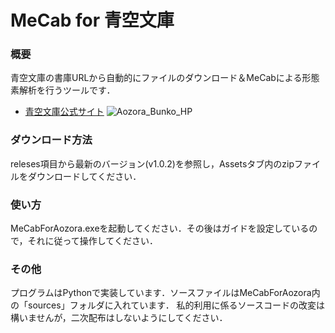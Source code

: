 # MeCab for 青空文庫
### 概要
青空文庫の書庫URLから自動的にファイルのダウンロード＆MeCabによる形態素解析を行うツールです．
* [青空文庫公式サイト](https://www.aozora.gr.jp/)
![Aozora_Bunko_HP](https://github.com/M-k31t0/MeCabForAozora/assets/88925433/1f3fcb36-1d1d-406e-8046-346bbaf83478)
  
### ダウンロード方法
releses項目から最新のバージョン(v1.0.2)を参照し，Assetsタブ内のzipファイルをダウンロードしてください．

### 使い方
MeCabForAozora.exeを起動してください．その後はガイドを設定しているので，それに従って操作してください．

### その他
プログラムはPythonで実装しています．ソースファイルはMeCabForAozora内の「sources」フォルダに入れています．
私的利用に係るソースコードの改変は構いませんが，二次配布はしないようにしてください．
